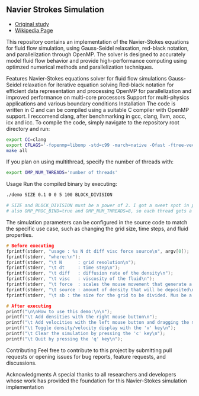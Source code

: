 ## Navier Strokes Simulation

- [Original study](https://www.dgp.toronto.edu/public_user/stam/reality/Research/pdf/GDC03.pdf)
- [Wikipedia Page](https://en.wikipedia.org/wiki/Navier%E2%80%93Stokes_equations)

This repository contains an implementation of the Navier-Stokes equations for fluid flow simulation, using Gauss-Seidel relaxation, red-black notation, and parallelization through OpenMP. The solver is designed to accurately model fluid flow behavior and provide high-performance computing using optimzed numerical methods and parallelization techniques.

Features
Navier-Stokes equations solver for fluid flow simulations
Gauss-Seidel relaxation for iterative equation solving
Red-black notation for efficient data representation and processing
OpenMP for parallelization and improved performance on multi-core processors
Support for multi-physics applications and various boundary conditions
Installation
The code is written in C and can be compiled using a suitable C compiler with OpenMP support. I reccomend clang, after benchmarking in gcc, clang, llvm, aocc, icx and icc. To compile the code, simply navigate to the repository root directory and run:

```sh
export CC=clang 
export CFLAGS='-fopenmp=libomp -std=c99 -march=native -Ofast -ftree-vectorize -Wall -Wextra'
make all
```

If you plan on using multithread, specify the number of threads with:

```sh
export OMP_NUM_THREADS='number of threads'
```

Usage
Run the compiled binary by executing:

```sh
./demo SIZE 0.1 0 0 5 100 BLOCK_DIVISION

# SIZE and BLOCK_DIVISION must be a power of 2. I got a sweet spot in performance and resolution using 2048 for SIZE and 64 for BLOCK DIVISION on a M2 chip.
# also OMP_PROC_BIND=true and OMP_NUM_THREADS=8, so each thread gets a whole core.
```

The simulation parameters can be configured in the source code to match the specific use case, such as changing the grid size, time steps, and fluid properties.

```c
# Before executing
fprintf(stderr, "usage : %s N dt diff visc force source\n", argv[0]);
fprintf(stderr, "where:\n");
fprintf(stderr, "\t N      : grid resolution\n");
fprintf(stderr, "\t dt     : time step\n");
fprintf(stderr, "\t diff   : diffusion rate of the density\n");
fprintf(stderr, "\t visc   : viscosity of the fluid\n");
fprintf(stderr, "\t force  : scales the mouse movement that generate a force\n");
fprintf(stderr, "\t source : amount of density that will be deposited\n");
fprintf(stderr, "\t sb : the size for the grid to be divided. Mus be a divisor of N.\n");

# After executing
printf("\n\nHow to use this demo:\n\n");
printf("\t Add densities with the right mouse button\n");
printf("\t Add velocities with the left mouse button and dragging the mouse\n");
printf("\t Toggle density/velocity display with the 'v' key\n");
printf("\t Clear the simulation by pressing the 'c' key\n");
printf("\t Quit by pressing the 'q' key\n");
```

Contributing
Feel free to contribute to this project by submitting pull requests or opening issues for bug reports, feature requests, and discussions.

Acknowledgments
A special thanks to all researchers and developers whose work has provided the foundation for this Navier-Stokes simulation implementation
